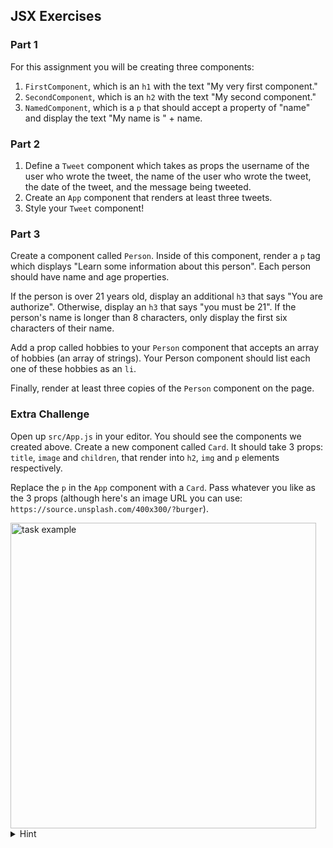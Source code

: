 ## JSX Exercises

### Part 1

For this assignment you will be creating three components:

1. `FirstComponent`, which is an `h1` with the text "My very first component."
2. `SecondComponent`, which is an `h2` with the text "My second component."
3. `NamedComponent`, which is a `p` that should accept a property of "name" and display the text "My name is " + name.

### Part 2

1. Define a `Tweet` component which takes as props the username of the user who wrote the tweet, the name of the user who wrote the tweet, the date of the tweet, and the message being tweeted.
2. Create an `App` component that renders at least three tweets.
3. Style your `Tweet` component!

### Part 3

Create a component called `Person`. Inside of this component, render a `p` tag which displays "Learn some information about this person". Each person should have name and age properties. 

If the person is over 21 years old, display an additional `h3` that says "You are authorize". Otherwise, display an `h3` that says "you must be 21". If the person's name is longer than 8 characters, only display the first six characters of their name.

Add a prop called hobbies to your `Person` component that accepts an array of hobbies (an array of strings).  Your Person component should list each one of these hobbies as an `li`. 

Finally, render at least three copies of the `Person` component on the page.

### Extra Challenge

Open up `src/App.js` in your editor. You should see the components we created above.
Create a new component called `Card`. It should take 3 props: `title`, `image` and `children`, that render into `h2`, `img` and `p` elements respectively.

Replace the `p` in the `App` component with a `Card`. Pass whatever you like as the 3 props (although here's an image URL you can use: `https://source.unsplash.com/400x300/?burger`).

<img width="489" alt="task example" src="https://user-images.githubusercontent.com/9408641/58386359-a0ebc880-7ff6-11e9-8214-48b9206aa711.png">

<details>
<summary>Hint</summary>

This is what your `App` should return:

```jsx
<Page>
  <Title>Hello world!</Title>
  <Card
    title="Tasty burger"
    image="https://source.unsplash.com/400x300/?burger"
  >
    That is a good burger
  </Card>
</Page>
```

</details>